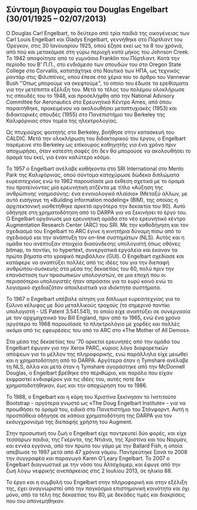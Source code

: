 ## Σύντομη βιογραφία του Douglas Engelbart (30/01/1925 – 02/07/2013)

Ο Douglas Carl Engelbart, το δεύτερο από τρία παιδιά της οικογένειας των Carl Louis Engelbart και Gladys Engelbart, γεννήθηκε στο Πόρτλαντ του Όρεγκον, στις 30 Ιανουαρίου 1925, οπού έζησε εκεί ως τα 8 του χρόνιά, από πού και μετακόμισε στη γύρω περιοχή κατά μήκος του Johnson Creek. Το 1942 αποφοίτησε από το γυμνάσιο Franklin του Πόρτλαντ. Κατά την περίοδο του Β’ Π.Π., στο ενδιάμεσο των σπουδών του στο Oregon State College στο Corvallis, κατατάχτηκε στο Ναυτικό των ΗΠΑ, ως τεχνικός ραντάρ στις Φιλιππίνες, οπού έπεσε στα χέρια του το άρθρο του Vannevar Bush "Όπως μπορούμε να σκεφτούμε", το οποίο του έδωσε τα ερεθίσματα για την μετέπιπτα εξέλιξη του. Μετά το τέλος του πολέμου ολοκλήρωσε τις σπουδές του το 1948, και προσελήφθη από την National Advisory Committee for Aeronautics στο Ερευνητικό Κέντρο Ames, από όπου παραιτήθηκε, προκειμένου να ακολουθήσει μεταπτυχιακές (1953) και διδακτορικές σπουδές (1955) στο Πανεπιστήμιο του Berkeley της Καλιφόρνιας στον τομέα της ηλεκτρολογίας.

Ως πτυχιούχος φοιτητής στο Berkeley, βοήθησε στην κατασκευή του CALDIC. Μετά την ολοκλήρωση του διδακτορικού του έργου, ο Engelbart παρέμεινε στο Berkeley ως επίκουρος καθηγητής για ένα χρόνο πριν αποχωρήσει, όταν κατέστη σαφές ότι δεν θα μπορούσε να ακολουθήσει το όραμά του εκεί, για έναν καλύτερο κόσμο. 

Το 1957 ο Engelbart ανέλαβε καθήκοντα στο SRI International στο Menlo Park της Καλιφόρνιας, οπού σύντομα κατοχύρωσε δώδεκα διπλώματα ευρεσιτεχνίας ενώ το 1962 παρουσίασε μια έκθεση σχετικά με το όραμά του προτείνοντας μία ερευνητική ατζέντα με τίτλο «Αύξηση της ανθρώπινης νοημοσύνης: ένα εννοιολογικό πλαίσιο» (Μεταξύ άλλων, με αυτό εισήγαγε τη «Building information modeling» (BIM), της οποίας η αρχιτεκτονική υιοθετήθηκε αρκετά αργότερα την δεκαετία του 90). Αυτό οδήγησε στη χρηματοδότηση από το DARPA για να ξεκινήσει το έργο του. Ο Engelbart οργάνωσε μια ερευνητική ομάδα στο νέο ερευνητικό κέντρο Augmentation Research Center (ARC) του SRI. Με την καθοδήγηση και τον σχεδιασμό του Engelbart το ARC έγινε η κινητήρια δύναμη πίσω από το σχεδιασμό και την ανάπτυξη τον on-line συστημάτων (NLS). Αυτός και η ομάδα του ανέπτυξαν στοιχεία διασύνδεσης υπολογιστή όπως οθόνες bitmap, το ποντίκι, το hypertext, συνεργατικά εργαλεία και έκαναν τα πρώτα βήματα στο γραφικό περιβάλλον (GUI). Ο Engelbart σχεδίασε και κατάφερε να αναπτύξει πολλές από τις ιδέες του για την διεπαφή ανθρώπου-συσκευής στα μέσα της δεκαετίας του 60, πολύ πριν την επανάσταση των προσωπικών υπολογιστών, σε μια εποχή που οι περισσότεροι υπολογιστές ήταν απρόσιτοι για το ευρύ κοινό ενώ το λογισμικό σχεδιαζόταν αποκλειστικά για ιδιόκτητα συστήματα. 

Το 1967 ο Engelbart υπέβαλε αίτηση για δίπλωμα ευρεσιτεχνίας για το ξύλινο κέλυφος με δύο μεταλλικούς τροχούς (το σημερινό ποντίκι υπολογιστή - US Patent 3.541.541), το οποίο είχε αναπτύξει σε συνεργασία με τον αρχιμηχανικό του Bill England, πριν από το 1965, ενώ ένα χρόνο αργότερα το 1968 παρουσίασε το πληκτρολόγιο με χορδές και πολλές ακόμα από τις εφευρέσεις του από το ARC στο «The Mother of All Demos».

Στα μέσα της δεκαετίας του '70 αρκετοί ερευνητές από την ομάδα του Engelbart έφυγαν για την Xerox PARC, κύριος λόγο διαφορετικών απόψεων για το μέλλον της πληροφορικής, ενώ παράλληλα είχε μειωθεί και η χρηματοδότηση από το DARPA. Αργότερα όταν η Tymshare ανέλαβε τη NLS, άλλα και μετά όταν η Tymshare αγοράστηκε από την McDonnell Douglas, ο Engelbart βρέθηκε στο περιθώριο, και παρόλο που είχαν εκφραστεί ενδιαφέρον για τις ιδέες του, αυτές ποτέ δεν χρηματοδοτήθηκαν, έως και την αποχώρηση του το 1986.

Το 1988, ο Engelbart και η κόρη του Χριστίνα ξεκίνησαν το Ινστιτούτο Bootstrap - αργότερα γνωστό ως «The Doug Engelbart Institute» - για να προωθήσει το όραμά του, ειδικά στο Πανεπιστήμιο του Στάνφορντ. Αυτή η προσπάθεια οδήγησε σε κάποια χρηματοδότηση της DARPA για τον εκσυγχρονισμό της διεπαφής χρήστη του Augment.

Στην προσωπική του ζωή ο Engelbart είχε παντρευτεί δύο φορές, και είχε τεσσάρων  παιδια, της Γκέρντα, της Ντιάνα, της Χριστίνα και του Νορμάν, και εννέα εγγόνια, από τον πρώτο του γάμο με την Ballard Fish, η οποία απεβίωσε το 1997 μετά από 47 χρόνια γάμου. Παντρεύτηκε ξανά το 2008 την συγγραφέα και παραγωγό Karen O'Leary Engelbart. Το 2007 ο Engelbart διαγνωστικέ με την νόσο του Αλτσχάιμερ, και έφυγε από την ζωή λόγω νεφρικής ανεπάρκειας στις 2 Ιουλίου 2013, σε ηλικία 88.

Το έργο και η συμβολή του Engelbart στην πληροφορική και στην εξέλιξη της, έχει αναγνωριστεί από την παγκόσμια επιστημονική κοινότητα και όχι μόνο, από τα τέλη της δεκαετίας του 80, με δεκάδες τιμές και διακρίσεις που του απονεμήθηκαν.
